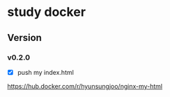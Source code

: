 # study docker


## Version
### v0.2.0
- [x] push my index.html

https://hub.docker.com/r/hyunsungjoo/nginx-my-html
